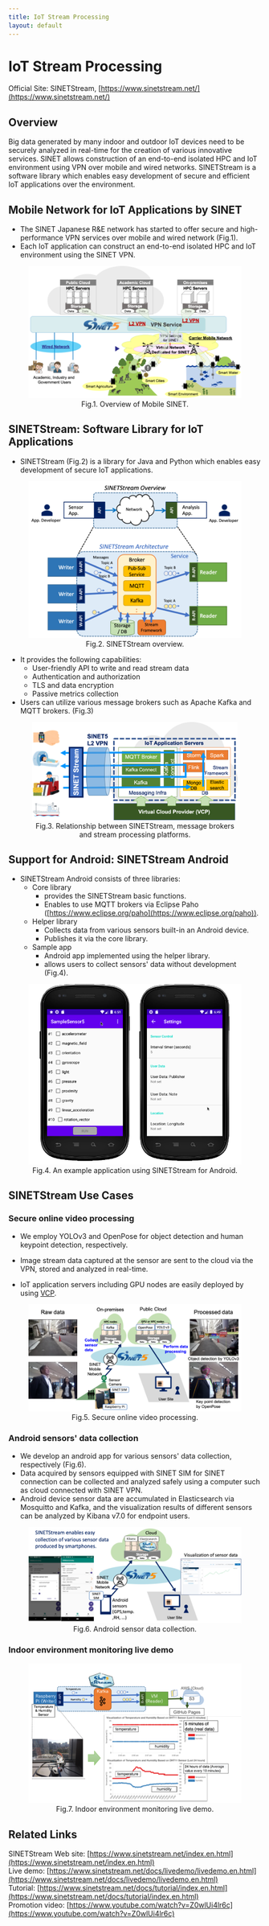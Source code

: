 ```yaml
---
title: IoT Stream Processing
layout: default
---
```

# IoT Stream Processing
Official Site:
SINETStream, [https://www.sinetstream.net/](https://www.sinetstream.net/)


## Overview

Big data generated by many indoor and outdoor IoT devices need to be securely analyzed in real-time for the creation of various innovative services. SINET allows construction of an end-to-end isolated HPC and IoT environment using VPN over mobile and wired networks. SINETStream is a software library which enables easy development of secure and efficient IoT applications over the environment.


## Mobile Network for IoT Applications by SINET
- The SINET Japanese R&E network has started to offer secure and high- performance VPN services over mobile and wired network (Fig.1).
- Each IoT application can construct an end-to-end isolated HPC and IoT environment using the SINET VPN.


<figure>
  <div style="text-align:center">
  <img src="figs/overview.png" alt="Mobile SINET" style="zoom:75%;" />
  <center><figcaption>Fig.1. Overview of Mobile SINET.</figcaption></center>
  </div>
</figure>

## SINETStream: Software Library for IoT Applications
- SINETStream (Fig.2) is a library for Java and Python which enables easy development of secure IoT applications.

<figure>
  <div style="text-align:center">
  <img src="figs/sinetstream_architecture.png" alt="SINETStream" style="zoom:75%;" />
  <center><figcaption>Fig.2. SINETStream overview.</figcaption></center>
  </div>
</figure>

- It provides the following capabilities:
    - User-friendly API to write and read stream data
    - Authentication and authorization
    - TLS and data encryption
    - Passive metrics collection
- Users can utilize various message brokers such as Apache Kafka and MQTT brokers.  (Fig.3)

<figure>
  <div style="text-align:center">
  <img src="figs/sinetstream.png" alt="Relationship" style="zoom:40%;" />
  <center><figcaption>Fig.3. Relationship between SINETStream, message brokers and stream processing platforms.</figcaption></center>
  </div>
</figure>

## Support for Android: SINETStream Android

- SINETStream Android consists of three libraries:
    - Core library
    	- provides the SINETStream basic functions.
    	- Enables to use MQTT brokers via Eclipse Paho ([https://www.eclipse.org/paho](https://www.eclipse.org/paho)).
    - Helper library
    	- Collects data from various sensors built-in  an Android device.
    	- Publishes it via the core library.
    - Sample app
    	- Android app implemented using the helper library.
    	- allows users to collect sensors' data without development (Fig.4).

<figure>
  <div style="text-align:center">
  <img src="figs/android.png" alt="Example" style="zoom:75%;" />
  <center><figcaption>Fig.4. An example application using SINETStream for Android.</figcaption></center>
  </div>
</figure>

## SINETStream Use Cases

### Secure online video processing

- We employ YOLOv3 and OpenPose for object detection and human keypoint detection, respectively.

- Image stream data captured at the sensor are sent to the cloud via the VPN, stored and analyzed in real-time.

- IoT application servers including GPU nodes are easily deployed by using [VCP](https://ccrd.nii.ac.jp/sc20/CREST/#virtual-cloud-provider-vcp).


<figure>
  <div style="text-align:center">
  <img src="figs/video-processing.png" alt="Video Processing" style="zoom:75%;" />
  <center><figcaption>Fig.5. Secure online video processing.</figcaption></center>
  </div>
</figure>

### Android sensors' data collection

- We develop an android app for various sensors' data collection, respectively (Fig.6).
- Data acquired by sensors equipped with SINET SIM for SINET connection can be collected and analyzed safely using a computer such as cloud connected with SINET VPN.
- Android device sensor data are accumulated in Elasticsearch via Mosquitto and Kafka, and the visualization results of different sensors can be analyzed by Kibana v7.0 for endpoint users.

<figure>
  <div style="text-align:center">
  <img src="figs/android-collection.png" alt="Android_App" style="zoom:85%;" />
  <center><figcaption>Fig.6. Android sensor data collection.</figcaption></center>
  </div>
</figure>

### Indoor environment monitoring live demo

<figure>
  <div style="text-align:center">
  <img src="figs/raspi_demo.png" alt="Live_Demo style="zoom:85%;" />
  <center><figcaption>Fig.7. Indoor environment monitoring live demo.</figcaption></center>
  </div>
</figure>

## Related Links
SINETStream Web site: [https://www.sinetstream.net/index.en.html](https://www.sinetstream.net/index.en.html)<br/>
Live demo: [https://www.sinetstream.net/docs/livedemo/livedemo.en.html](https://www.sinetstream.net/docs/livedemo/livedemo.en.html)<br/>
Tutorial: [https://www.sinetstream.net/docs/tutorial/index.en.html](https://www.sinetstream.net/docs/tutorial/index.en.html)<br/>
Promotion video: [https://www.youtube.com/watch?v=Z0wlUi4lr6c](https://www.youtube.com/watch?v=Z0wlUi4lr6c)<br/>

